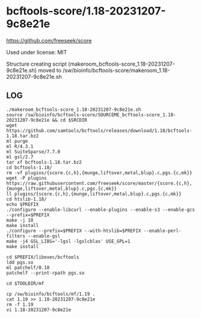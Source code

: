 bcftools-score/1.18-20231207-9c8e21e
========================

<https://github.com/freeseek/score>

Used under license:
MIT


Structure creating script (makeroom_bcftools-score_1.18-20231207-9c8e21e.sh) moved to /sw/bioinfo/bcftools-score/makeroom_1.18-20231207-9c8e21e.sh

LOG
---

    ./makeroom_bcftools-score_1.18-20231207-9c8e21e.sh 
    source /sw/bioinfo/bcftools-score/SOURCEME_bcftools-score_1.18-20231207-9c8e21e && cd $SRCDIR
    wget https://github.com/samtools/bcftools/releases/download/1.18/bcftools-1.18.tar.bz2
    ml purge
    ml R/4.3.1
    ml SuiteSparse/7.7.0
    ml gsl/2.7
    tar xf bcftools-1.18.tar.bz2 
    cd bcftools-1.18/
    rm -vf plugins/{score.{c,h},{munge,liftover,metal,blup}.c,pgs.{c,mk}}
    wget -P plugins https://raw.githubusercontent.com/freeseek/score/master/{score.{c,h},{munge,liftover,metal,blup}.c,pgs.{c,mk}}
    ll plugins/{score.{c,h},{munge,liftover,metal,blup}.c,pgs.{c,mk}}
    cd htslib-1.18/
    echo $PREFIX
    ./configure --enable-libcurl --enable-plugins --enable-s3 --enable-gcs --prefix=$PREFIX
    make -j 10
    make install
    ./configure --prefix=$PREFIX --with-htslib=$PREFIX --enable-perl-filters --enable-gsl
    make -j4 GSL_LIBS='-lgsl -lgslcblas' USE_GPL=1
    make install

    cd $PREFIX/libexec/bcftools
    ldd pgs.so 
    ml patchelf/0.10
    patchelf --print-rpath pgs.so

    cd $TOOLDIR/mf

    cp /sw/bioinfo/bcftools/mf/1.19 .
    cat 1.19 >> 1.18-20231207-9c8e21e 
    rm -f 1.19
    vi 1.18-20231207-9c8e21e 
